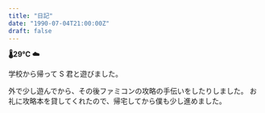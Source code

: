 ```yaml
---
title: "日記"
date: "1990-07-04T21:00:00Z"
draft: false
---
```


__🌡29℃ ☁__

学校から帰って S 君と遊びました。

外で少し遊んでから、その後ファミコンの攻略の手伝いをしたりしました。
お礼に攻略本を貸してくれたので、帰宅してから僕も少し進めました。
